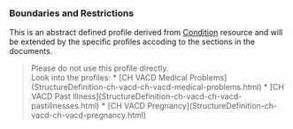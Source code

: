 ### Boundaries and Restrictions
This is an abstract defined profile derived from [Condition](http://hl7.org/fhir/condition.html) resource and will be extended by the specific profiles accoding to the sections in the documents.<br>
<blockquote class="stu-note">
Please do not use this profile directly.<br>
Look into the profiles:
* [CH VACD Medical Problems](StructureDefinition-ch-vacd-ch-vacd-medical-problems.html)
* [CH VACD Past Illness](StructureDefinition-ch-vacd-ch-vacd-pastillnesses.html)
* [CH VACD Pregnancy](StructureDefinition-ch-vacd-ch-vacd-pregnancy.html)
</blockquote>